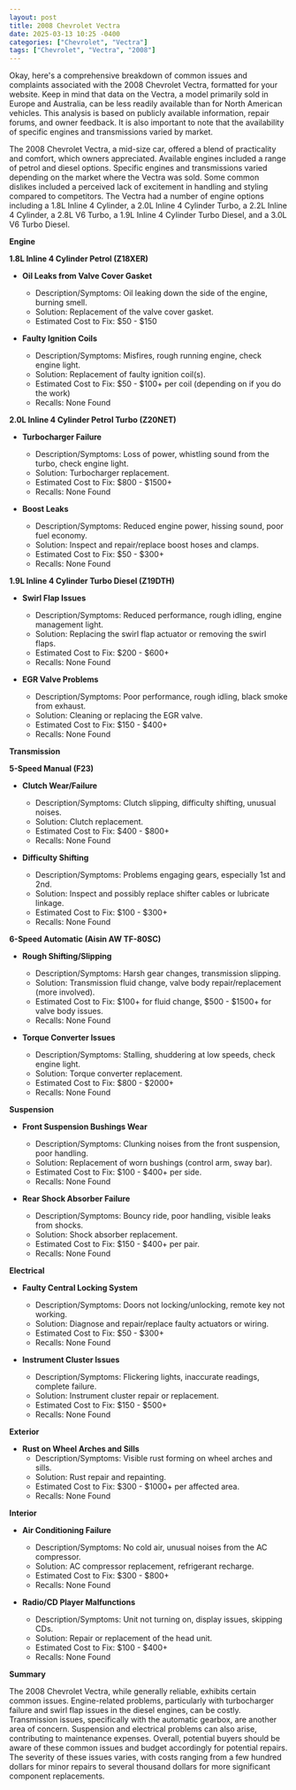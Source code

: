 ```yaml
---
layout: post
title: 2008 Chevrolet Vectra
date: 2025-03-13 10:25 -0400
categories: ["Chevrolet", "Vectra"]
tags: ["Chevrolet", "Vectra", "2008"]
---
```

Okay, here's a comprehensive breakdown of common issues and complaints associated with the 2008 Chevrolet Vectra, formatted for your website. Keep in mind that data on the Vectra, a model primarily sold in Europe and Australia, can be less readily available than for North American vehicles. This analysis is based on publicly available information, repair forums, and owner feedback. It is also important to note that the availability of specific engines and transmissions varied by market.

The 2008 Chevrolet Vectra, a mid-size car, offered a blend of practicality and comfort, which owners appreciated. Available engines included a range of petrol and diesel options. Specific engines and transmissions varied depending on the market where the Vectra was sold. Some common dislikes included a perceived lack of excitement in handling and styling compared to competitors. The Vectra had a number of engine options including a 1.8L Inline 4 Cylinder, a 2.0L Inline 4 Cylinder Turbo, a 2.2L Inline 4 Cylinder, a 2.8L V6 Turbo, a 1.9L Inline 4 Cylinder Turbo Diesel, and a 3.0L V6 Turbo Diesel.

**Engine**

**1.8L Inline 4 Cylinder Petrol (Z18XER)**

*   **Oil Leaks from Valve Cover Gasket**
    *   Description/Symptoms: Oil leaking down the side of the engine, burning smell.
    *   Solution: Replacement of the valve cover gasket.
    *   Estimated Cost to Fix: $50 - $150

*   **Faulty Ignition Coils**
    *   Description/Symptoms: Misfires, rough running engine, check engine light.
    *   Solution: Replacement of faulty ignition coil(s).
    *   Estimated Cost to Fix: $50 - $100+ per coil (depending on if you do the work)
    *   Recalls: None Found

**2.0L Inline 4 Cylinder Petrol Turbo (Z20NET)**

*   **Turbocharger Failure**
    *   Description/Symptoms: Loss of power, whistling sound from the turbo, check engine light.
    *   Solution: Turbocharger replacement.
    *   Estimated Cost to Fix: $800 - $1500+
    *   Recalls: None Found

*   **Boost Leaks**
    *   Description/Symptoms: Reduced engine power, hissing sound, poor fuel economy.
    *   Solution: Inspect and repair/replace boost hoses and clamps.
    *   Estimated Cost to Fix: $50 - $300+
    *   Recalls: None Found

**1.9L Inline 4 Cylinder Turbo Diesel (Z19DTH)**

*   **Swirl Flap Issues**
    *   Description/Symptoms: Reduced performance, rough idling, engine management light.
    *   Solution: Replacing the swirl flap actuator or removing the swirl flaps.
    *   Estimated Cost to Fix: $200 - $600+
    *   Recalls: None Found

*   **EGR Valve Problems**
    *   Description/Symptoms: Poor performance, rough idling, black smoke from exhaust.
    *   Solution: Cleaning or replacing the EGR valve.
    *   Estimated Cost to Fix: $150 - $400+
    *   Recalls: None Found

**Transmission**

**5-Speed Manual (F23)**

*   **Clutch Wear/Failure**
    *   Description/Symptoms: Clutch slipping, difficulty shifting, unusual noises.
    *   Solution: Clutch replacement.
    *   Estimated Cost to Fix: $400 - $800+
    *   Recalls: None Found

*   **Difficulty Shifting**
    *   Description/Symptoms: Problems engaging gears, especially 1st and 2nd.
    *   Solution: Inspect and possibly replace shifter cables or lubricate linkage.
    *   Estimated Cost to Fix: $100 - $300+
    *   Recalls: None Found

**6-Speed Automatic (Aisin AW TF-80SC)**

*   **Rough Shifting/Slipping**
    *   Description/Symptoms: Harsh gear changes, transmission slipping.
    *   Solution: Transmission fluid change, valve body repair/replacement (more involved).
    *   Estimated Cost to Fix: $100+ for fluid change, $500 - $1500+ for valve body issues.
    *   Recalls: None Found

*   **Torque Converter Issues**
    *   Description/Symptoms: Stalling, shuddering at low speeds, check engine light.
    *   Solution: Torque converter replacement.
    *   Estimated Cost to Fix: $800 - $2000+
    *   Recalls: None Found

**Suspension**

*   **Front Suspension Bushings Wear**
    *   Description/Symptoms: Clunking noises from the front suspension, poor handling.
    *   Solution: Replacement of worn bushings (control arm, sway bar).
    *   Estimated Cost to Fix: $100 - $400+ per side.
    *   Recalls: None Found

*   **Rear Shock Absorber Failure**
    *   Description/Symptoms: Bouncy ride, poor handling, visible leaks from shocks.
    *   Solution: Shock absorber replacement.
    *   Estimated Cost to Fix: $150 - $400+ per pair.
    *   Recalls: None Found

**Electrical**

*   **Faulty Central Locking System**
    *   Description/Symptoms: Doors not locking/unlocking, remote key not working.
    *   Solution: Diagnose and repair/replace faulty actuators or wiring.
    *   Estimated Cost to Fix: $50 - $300+
    *   Recalls: None Found

*   **Instrument Cluster Issues**
    *   Description/Symptoms: Flickering lights, inaccurate readings, complete failure.
    *   Solution: Instrument cluster repair or replacement.
    *   Estimated Cost to Fix: $150 - $500+
    *   Recalls: None Found

**Exterior**

*   **Rust on Wheel Arches and Sills**
    *   Description/Symptoms: Visible rust forming on wheel arches and sills.
    *   Solution: Rust repair and repainting.
    *   Estimated Cost to Fix: $300 - $1000+ per affected area.
    *   Recalls: None Found

**Interior**

*   **Air Conditioning Failure**
    *   Description/Symptoms: No cold air, unusual noises from the AC compressor.
    *   Solution: AC compressor replacement, refrigerant recharge.
    *   Estimated Cost to Fix: $300 - $800+
    *   Recalls: None Found

*   **Radio/CD Player Malfunctions**
    *   Description/Symptoms: Unit not turning on, display issues, skipping CDs.
    *   Solution: Repair or replacement of the head unit.
    *   Estimated Cost to Fix: $100 - $400+
    *   Recalls: None Found

**Summary**

The 2008 Chevrolet Vectra, while generally reliable, exhibits certain common issues. Engine-related problems, particularly with turbocharger failure and swirl flap issues in the diesel engines, can be costly. Transmission issues, specifically with the automatic gearbox, are another area of concern. Suspension and electrical problems can also arise, contributing to maintenance expenses. Overall, potential buyers should be aware of these common issues and budget accordingly for potential repairs. The severity of these issues varies, with costs ranging from a few hundred dollars for minor repairs to several thousand dollars for more significant component replacements.


